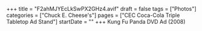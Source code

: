 +++
title = "F2ahMJYEcLkSwPX2GHz4.avif"
draft = false
tags = ["Photos"]
categories = ["Chuck E. Cheese's"]
pages = ["CEC Coca-Cola Triple Tabletop Ad Stand"]
startDate = ""
+++
 Kung Fu Panda DVD Ad (2008)
